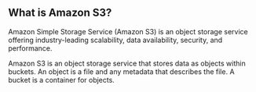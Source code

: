 ## What is Amazon S3?

Amazon Simple Storage Service (Amazon S3) is an object storage service offering industry-leading scalability, data availability, security, and performance. 

Amazon S3 is an object storage service that stores data as objects within buckets. An object is a file and any metadata that describes the file. A bucket is a container for objects.
